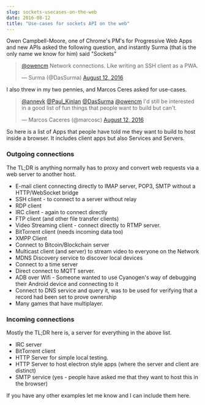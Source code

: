 ```yaml
---
slug: sockets-usecases-on-the-web
date: 2016-08-12
title: "Use-cases for sockets API on the web"
---
```


Owen Campbell-Moore, one of Chrome's PM's for Progressive Web Apps and new APIs asked the following question, and
instantly Surma (that is the only name we know for him) said "Sockets"

<blockquote class="twitter-tweet" data-lang="en"><p lang="en" dir="ltr"><a href="https://twitter.com/owencm">@owencm</a> Network connections. Like writing an SSH client as a PWA.</p>&mdash; Surma (@DasSurma) <a href="https://twitter.com/DasSurma/status/763904521441570816">August 12, 2016</a></blockquote>
<script async src="//platform.twitter.com/widgets.js" charset="utf-8"></script>

I also threw in my two pennies, and Marcos Ceres asked for use-cases.

<blockquote class="twitter-tweet" data-lang="en"><p lang="en" dir="ltr"><a href="https://twitter.com/annevk">@annevk</a> <a href="https://twitter.com/Paul_Kinlan">@Paul_Kinlan</a> <a href="https://twitter.com/DasSurma">@DasSurma</a> <a href="https://twitter.com/owencm">@owencm</a> I&#39;d still be interested in a good list of fun things that people want to build but can&#39;t.</p>&mdash; Marcos Caceres (@marcosc) <a href="https://twitter.com/marcosc/status/763995753354178564">August 12, 2016</a></blockquote>
<script async src="//platform.twitter.com/widgets.js" charset="utf-8"></script>

So here is a list of Apps that people have told me they want to build to host inside a browser.  It includes 
client apps but also Services and Servers.

### Outgoing connections

The TL;DR is anything normally has to proxy and convert web requests via a web server to another host.

* E-mail client connecting directly to IMAP server, POP3, SMTP without a HTTP/WebSocket bridge
* SSH client - to connect to a server without relay
* RDP client
* IRC client - again to connect directly
* FTP client (and other file transfer clients)
* Video Streaming client - connect directly to RTMP server.
* BitTorrent client (needs incoming data too)
* XMPP Client
* Connect to Bitcoin/Blockchain server
* Multicast client (and server) to stream video to everyone on the Network
* MDNS Discovery service to discover local devices
* Connect to a time server
* Direct connect to MQTT server.
* ADB over Wifi - Someone wanted to use Cyanogen's way of debugging their Android device and connecting to it
* Connect to DNS service and query it, was to be used for verifying that a record had been set to prove ownership
* Many games that have multiplayer.

### Incoming connections

Mostly the TL;DR here is, a server for everything in the above list.

* IRC server
* BitTorrent client
* HTTP Server for simple local testing.
* HTTP Server to host electron style apps (where the server and client are distinct)
* SMTP service (yes - people have asked me that they want to host this in the browser)

If you have any other examples let me know and I can include them here.
